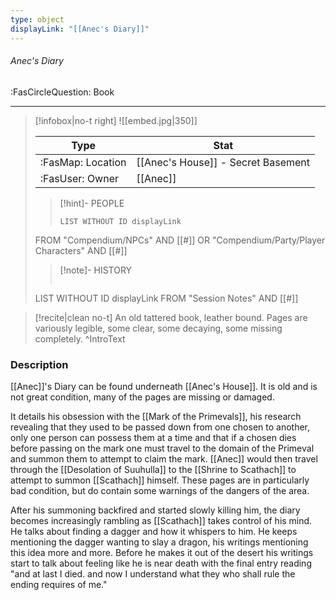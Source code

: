 ```yaml
---
type: object
displayLink: "[[Anec's Diary]]"
---
```


###### Anec's Diary
<span class="sub2">:FasCircleQuestion: Book</span>
___

> [!infobox|no-t right]
> ![[embed.jpg|350]]
>
> | Type | Stat |
> | ---- | ---- |
> | :FasMap: Location | [[Anec's House]] - Secret Basement |
> | :FasUser: Owner | [[Anec]] |
>
>>[!hint]- PEOPLE
>>```dataview
>>LIST WITHOUT ID displayLink
>FROM "Compendium/NPCs" AND [[#]] OR "Compendium/Party/Player Characters" AND [[#]]
>
>>[!note]- HISTORY
>>```dataview
>LIST WITHOUT ID displayLink
>FROM "Session Notes" AND [[#]]

> [!recite|clean no-t]
>	An old tattered book, leather bound. Pages are variously legible, some clear, some decaying, some missing completely. 
>^IntroText

### Description
[[Anec]]'s Diary can be found underneath [[Anec's House]]. It is old and is not great condition, many of the pages are missing or damaged.

It details his obsession with the [[Mark of the Primevals]], his research revealing that they used to be passed down from one chosen to another, only one person can possess them at a time and that if a chosen dies before passing on the mark one must travel to the domain of the Primeval and summon them to attempt to claim the mark. [[Anec]] would then travel through the [[Desolation of Suuhulla]] to the [[Shrine to Scathach]] to attempt to summon [[Scathach]] himself. These pages are in particularly bad condition, but do contain some warnings of the dangers of the area.

After his summoning backfired and started slowly killing him, the diary becomes increasingly rambling as [[Scathach]] takes control of his mind. He talks about finding a dagger and how it whispers to him. He keeps mentioning the dagger wanting to slay a dragon, his writings mentioning this idea more and more. Before he makes it out of the desert his writings start to talk about feeling like he is near death with the final entry reading "and at last I died. and now I understand what they who shall rule the ending requires of me."